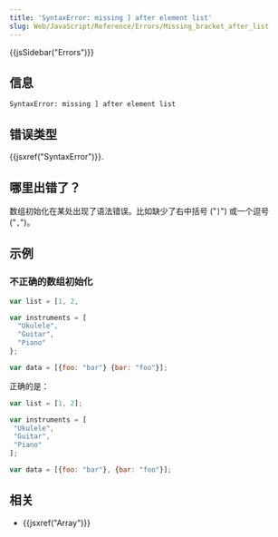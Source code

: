 ```yaml
---
title: 'SyntaxError: missing ] after element list'
slug: Web/JavaScript/Reference/Errors/Missing_bracket_after_list
---
```


{{jsSidebar("Errors")}}

## 信息

```plain
SyntaxError: missing ] after element list
```

## 错误类型

{{jsxref("SyntaxError")}}.

## 哪里出错了？

数组初始化在某处出现了语法错误。比如缺少了右中括号 ("`]`") 或一个逗号 ("`,`")。

## 示例

### 不正确的数组初始化

```js example-bad
var list = [1, 2,

var instruments = [
  "Ukulele",
  "Guitar",
  "Piano"
};

var data = [{foo: "bar"} {bar: "foo"}];
```

正确的是：

```js example-good
var list = [1, 2];

var instruments = [
 "Ukulele",
 "Guitar",
 "Piano"
];

var data = [{foo: "bar"}, {bar: "foo"}];
```

## 相关

- {{jsxref("Array")}}
